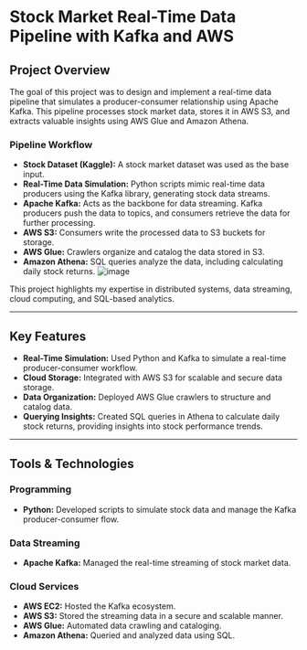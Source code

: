 # Stock Market Real-Time Data Pipeline with Kafka and AWS 

## Project Overview  

The goal of this project was to design and implement a real-time data pipeline that simulates a producer-consumer relationship using Apache Kafka. This pipeline processes stock market data, stores it in AWS S3, and extracts valuable insights using AWS Glue and Amazon Athena.  

### Pipeline Workflow  
- **Stock Dataset (Kaggle):** A stock market dataset was used as the base input.  
- **Real-Time Data Simulation:** Python scripts mimic real-time data producers using the Kafka library, generating stock data streams.  
- **Apache Kafka:** Acts as the backbone for data streaming. Kafka producers push the data to topics, and consumers retrieve the data for further processing.  
- **AWS S3:** Consumers write the processed data to S3 buckets for storage.  
- **AWS Glue:** Crawlers organize and catalog the data stored in S3.  
- **Amazon Athena:** SQL queries analyze the data, including calculating daily stock returns.
![image](https://github.com/user-attachments/assets/fd1f046f-f335-4fe5-8e40-52235b85f6c2)

This project highlights my expertise in distributed systems, data streaming, cloud computing, and SQL-based analytics.  

---

## Key Features  

- **Real-Time Simulation:** Used Python and Kafka to simulate a real-time producer-consumer workflow.  
- **Cloud Storage:** Integrated with AWS S3 for scalable and secure data storage.  
- **Data Organization:** Deployed AWS Glue crawlers to structure and catalog data.  
- **Querying Insights:** Created SQL queries in Athena to calculate daily stock returns, providing insights into stock performance trends.  

---

## Tools & Technologies  

### Programming  
- **Python:** Developed scripts to simulate stock data and manage the Kafka producer-consumer flow.  

### Data Streaming  
- **Apache Kafka:** Managed the real-time streaming of stock market data.  

### Cloud Services  
- **AWS EC2:** Hosted the Kafka ecosystem.  
- **AWS S3:** Stored the streaming data in a secure and scalable manner.  
- **AWS Glue:** Automated data crawling and cataloging.  
- **Amazon Athena:** Queried and analyzed data using SQL.  




